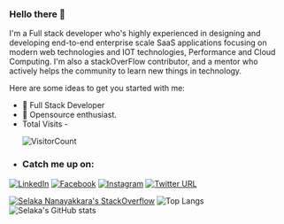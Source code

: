 ### Hello there 👋

I'm a Full stack developer who's highly experienced in designing and developing end-to-end enterprise scale SaaS applications focusing on modern web technologies and IOT technologies, Performance and Cloud Computing. I'm also a stackOverFlow contributor, and a mentor who actively helps the community to learn new things in technology.

Here are some ideas to get you started with me:
- 🔭 Full Stack Developer
- 🌱 Opensource enthusiast.
- Total Visits - <p>![VisitorCount](https://profile-counter.glitch.me/{SelakaKithmal}/count.svg)</p>
- <h3>Catch me up on:</h3> 
<a href="https://www.linkedin.com/in/selaka-nanayakkara-7b0a4a56/" target="_blank"><img src="https://img.shields.io/badge/LinkedIn-%230077B5.svg?&style=flat-square&logo=linkedin&logoColor=white" alt="LinkedIn"></a>
<a href="https://www.facebook.com/profile.php?id=100002950452810" target="_blank"><img src="https://img.shields.io/badge/Facebook-%231877F2.svg?&style=flat-square&logo=facebook&logoColor=white" alt="Facebook"></a>
<a href="https://www.instagram.com/selaa.online/" target="_blank"><img src="https://img.shields.io/badge/Instagram-%23E4405F.svg?&style=flat-square&logo=instagram&logoColor=white" alt="Instagram"></a>
[![Twitter URL](https://img.shields.io/twitter/url/https/twitter.com/bukotsunikki.svg?style=social&label=Follow%20%40SelakaKithmal)](https://twitter.com/SelakaKithmal)



[![Selaka Nanayakkara's StackOverflow](https://github-readme-stackoverflow.vercel.app/?userID=4672460&theme=dark)](https://stackoverflow.com/users/4672460/selaka-nanayakkara)
![Top Langs](https://github-readme-stats.vercel.app/api/top-langs/?username=SelakaKithmal&theme=radical)<br>
![Selaka's GitHub stats](https://github-readme-stats.vercel.app/api?username=SelakaKithmal&show_icons=true&theme=radical)

